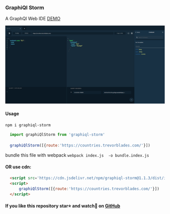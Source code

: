 ### GraphiQl Storm

A GraphQl Web IDE [DEMO](https://gherciu.github.io/graphiql-storm/)

![GraphiQl Storm](https://github.com/Gherciu/graphiql-storm/blob/master/src/demo.png?raw=true)

#### Usage
```bash
npm i graphiql-storm
```
```js
  import graphiQlStorm from 'graphiql-storm'

  graphiQlStorm([{route:'https://countries.trevorblades.com/'}])
```
bundle this file with webpack ```webpack index.js  -o bundle.index.js```

#### OR use cdn:
```html
  <script src='https://cdn.jsdelivr.net/npm/graphiql-storm@1.1.3/dist/index.js'></script>
  <script>
      graphiQlStorm([{route:'https://countries.trevorblades.com/'}])
  </script>
```

#### If you like this repository star⭐ and watch👀 on  [GitHub](https://github.com/Gherciu/graphiql-storm)
